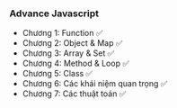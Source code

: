### Advance Javascript
- Chương 1: Function ✅
- Chương 2: Object & Map ✅
- Chương 3: Array & Set ✅
- Chương 4: Method & Loop ✅
- Chương 5: Class ✅
- Chương 6: Các khái niệm quan trọng ✅
- Chương 7: Các thuật toán ✅
